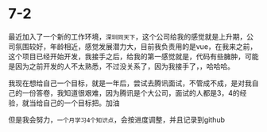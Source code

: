 # 7-2

最近加入了一个新的工作环境，`深圳同天下`，这个公司给我的感觉就是上升期，公司氛围较好，年龄相近，感觉发展潜力大，目前我负责用的是vue，在我来之前，这个项目已经开始开发，我接手之后，给我的第一感觉就是，代码有些臃肿，可能是因为之前开发的人不太熟悉，不过没关系了，因为我接手了，，哈哈哈。


我现在想给自己一个目标，就是一年后，尝试去腾讯面试，不管成不成，是对我自己的一份答卷，我知道很艰难，因为腾讯是个大公司，面试的人都是3，4的经验，就当给自己的一个目标把。加油


但是我会努力，`一个月学习4个知识点`，会按进度调整，并且记录到github
